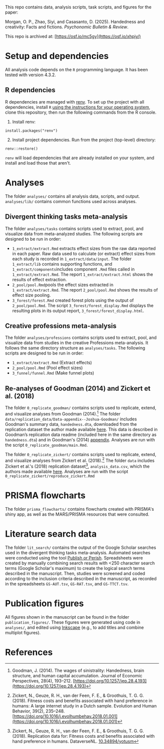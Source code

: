 This repo contains data, analysis scripts, task scripts, and figures for the paper:

Morgan, O. P., Zhao, Siyi, and Casasanto, D. (2025). Handedness and creativity: Facts and fictions. _Psychonomic Bulletin & Review_.

This repo is archived at: [https://osf.io/mc5gy](https://osf.io/xhpjy/)

# Setup and dependencies

All analysis code depends on the ```R``` programming language. It has been tested with version 4.3.2.

## R dependencies

R dependencies are managed with [renv](https://rstudio.github.io/renv/articles/renv.html). To set up the project with all dependencies, install ```R``` [using the instructions for your operating system](https://www.r-project.org/), clone this repository, then run the following commands from the R console.

1. Install renv:

```install.packages("renv")```

2. Install project dependencies. Run from the project (top-level) directory:

```renv::restore()```

```renv``` will load dependencies that are already installed on your system, and install and load those that aren't.


# Analyses

The folder ```analyses/``` contains all analysis data, scripts, and output. ```analyses/lib/``` contains common functions used across analyses. 

## Divergent thinking tasks meta-analysis

The folder ```analyses/tasks``` contains scripts used to extract, pool, and visualize data from meta-analyzed studies. The following scripts are designed to be run in order:

- ```1_extract/extract.Rmd``` extracts effect sizes from the raw data reported in each paper. Raw data used to calculate (or extract) effect sizes from each study is recorded in ```1_extract/data/input```. The folder ```1_extract/lib``` contains supporting functions, and ```1_extract/components```includes component ```.Rmd``` files called in ```1_extract/extract.Rmd```. The report ```1_extract/extract.html``` shows the results of effect extraction.
- ```2_pool/pool.Rmd```pools the effect sizes extracted in ```1_extract/extract.Rmd```. The report ```2_pool/pool.Rmd``` shows the results of effect size pooling.
- ```3_forest/forest.Rmd``` created forest plots using the output of ```2_pool/pool.Rmd```. The script ```3_forest/forest_display.Rmd``` displays the resulting plots in its output report, ```3_forest/forest_display.html```.

## Creative professions meta-analysis

The folder ```analyses/professions``` contains scripts used to extract, pool, and visualize data from studies in the creative Professions meta-analysis. It follows the same directory structure as ```analyses/tasks```. The following scripts are designed to be run in order:

- ```1_extract/extract.Rmd``` (Extract effects)
- ```2_pool/pool.Rmd``` (Pool effect sizes)
- ```3_funnel/funnel.Rmd``` (Make funnel plots)


## Re-analyses of Goodman (2014) and Zickert et al. (2018)

The folder ```0_replicate_goodman/``` contains scripts used to replicate, extend, and visualize analyses from Goodman (2014).[^1] The folder ```data/replication_data/Data-appendix--Joshua-Goodman/``` includes Goodman's summary data, ```handedness.dta```, downloaded from the replication dataset the author made available [here](https://perma.cc/FH75-2F45). This data is described in Goodman’s replication data readme (included here in the same directory as ```handedness.dta```) and in Goodman's (2014) [appendix](https://perma.cc/FF3E-WRDP). Analyses are run with the script ```0_replicate_goodman/main.Rmd```.

The folder ```0_replicate_zickert/``` contains scripts used to replicate, extend, and visualize analyses from Zickert et al. (2018).[^2] The folder ```data``` includes Zickert et al.'s (2018) replication dataset[^3], ```analysis_data.csv```, which the authors made available [here](https://perma.cc/75BW-5L3U). Analyses are run with the script ```0_replicate_zickert/reproduce_zickert.Rmd```

# PRISMA flowcharts

The folder ```prisma_flowcharts/``` contains flowcharts created with PRISMA's shiny app, as well as the MARS/PRISMA resources that were consulted.

# Literature search data

The folder ```lit_search/``` contains the output of the Google Scholar searches used in the divergent thinking tasks meta-analysis. Automated searches were conducted using the tool [Publish or Perish](https://perma.cc/D6U8-B9SH). Spreadsheets were created by manually combining search results with <250 character search terms (Google Scholar's maximum) to create the logical search terms described in the manuscript. Then, studies were screened and coded according to the inclusion criteria described in the manuscript, as recorded in the spreadsheets ```GS-AUT.tsv```, ```GS-RAT.tsv```, and ```GS-TTCT.tsv```.

# Publication figures

All figures shown in the manuscript can be found in the folder ```publication_figures/```. These figures were generated using code in ```analyses/```, and edited using [Inkscape](https://perma.cc/V4C9-ZYV2) (e.g., to add titles and combine multiplot figures).


# References

[^1]: Goodman, J. (2014). The wages of sinistrality: Handedness, brain structure, and human capital accumulation. Journal of Economic Perspectives, 28(4), 193–212. [https://doi.org/10.1257/jep.28.4.193](https://doi.org/10.1257/jep.28.4.193)

[^2]: Zickert, N., Geuze, R. H., van der Feen, F. E., & Groothuis, T. G. G. (2018). Fitness costs and benefits associated with hand preference in humans: A large internet study in a Dutch sample. Evolution and Human Behavior, 39(2), 235–248. [https://doi.org/10.1016/j.evolhumbehav.2018.01.001](https://doi.org/10.1016/j.evolhumbehav.2018.01.001)

[^3]: Zickert, N., Geuze, R. H., van der Feen, F. E., & Groothuis, T. G. G. (2018). Replication data for: Fitness costs and benefits associated with hand preference in humans. DataverseNL. [10.34894/yotusm](10.34894/yotusm)



